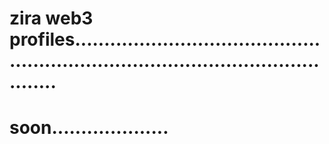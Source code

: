 # zira web3 profiles.......................................................................................................
# soon....................

